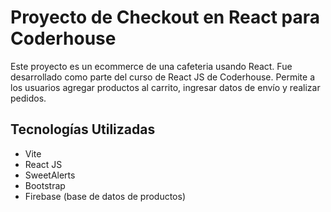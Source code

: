 # Proyecto de Checkout en React para Coderhouse

Este proyecto es un ecommerce de una cafeteria usando React. Fue desarrollado como parte del curso de React JS de Coderhouse. Permite a los usuarios agregar productos al carrito, ingresar datos de envío y realizar pedidos.

## Tecnologías Utilizadas

- Vite
- React JS
- SweetAlerts
- Bootstrap
- Firebase (base de datos de productos)

